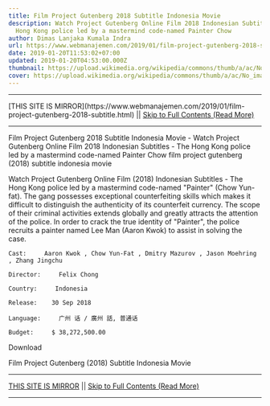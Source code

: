 ```yaml
---
title: Film Project Gutenberg 2018 Subtitle Indonesia Movie
description: Watch Project Gutenberg Online Film 2018 Indonesian Subtitles - The
  Hong Kong police led by a mastermind code-named Painter Chow
author: Dimas Lanjaka Kumala Indra
url: https://www.webmanajemen.com/2019/01/film-project-gutenberg-2018-subtitle.html
date: 2019-01-20T11:53:02+07:00
updated: 2019-01-20T04:53:00.000Z
thumbnail: https://upload.wikimedia.org/wikipedia/commons/thumb/a/ac/No_image_available.svg/2048px-No_image_available.svg.png
cover: https://upload.wikimedia.org/wikipedia/commons/thumb/a/ac/No_image_available.svg/2048px-No_image_available.svg.png
---
```


<hr/> [THIS SITE IS MIRROR](https://www.webmanajemen.com/2019/01/film-project-gutenberg-2018-subtitle.html) || <a href="https://www.webmanajemen.com/2019/01/film-project-gutenberg-2018-subtitle.html" rel="follow" class="button" id="read-more">Skip to Full Contents (Read More)</a> <hr/> Film Project Gutenberg 2018 Subtitle Indonesia Movie - Watch Project Gutenberg Online Film 2018 Indonesian Subtitles - The Hong Kong police led by a mastermind code-named Painter Chow film project gutenberg (2018) subtitle indonesia  movie
  
  
  
  Watch Project Gutenberg Online Film (2018) Indonesian Subtitles - The Hong Kong police led by a mastermind code-named "Painter" (Chow Yun-fat).  The gang possesses exceptional counterfeiting skills which makes it difficult to distinguish the authenticity of its counterfeit currency.  The scope of their criminal activities extends globally and greatly attracts the attention of the police.  In order to crack the true identity of "Painter", the police recruits a painter named Lee Man (Aaron Kwok) to assist in solving the case. 
  
  
    Cast:     Aaron Kwok , Chow Yun-Fat , Dmitry Mazurov , Jason Moehring , Zhang Jingchu   
  
    Director:     Felix Chong   
  
    Country:     Indonesia   
  
    Release:    30 Sep 2018   
  
    Language:     广州 话 / 廣州 話, 普通话   
  
    Budget:     $ 38,272,500.00   
  
  
  

   Download 

  


  
  
  Film Project Gutenberg (2018) Subtitle Indonesia Movie <hr/> [THIS SITE IS MIRROR](https://www.webmanajemen.com/2019/01/film-project-gutenberg-2018-subtitle.html) || <a href="https://www.webmanajemen.com/2019/01/film-project-gutenberg-2018-subtitle.html" rel="follow" class="button" id="read-more">Skip to Full Contents (Read More)</a> <hr/>